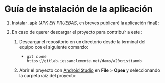 # Guía de instalación de la aplicación
1. Instalar [.apk](./devspace.apk) (*APK EN PRUEBAS*, en breves publicaré la aplicación final):
2. En caso de querer descargar el proyecto para contribuír a este :

   1. Descargar el repositorio en un directorio desde la terminal del equipo con el siguiente comando:
      
      * `git clone https://gitlab.iessanclemente.net/damo/a20cristianmb`

   2. Abrir el proyecto con [Android Studio](https://developer.android.com/studio) en **File** > **Open** y seleccionando la carpeta raíz del proyecto:

      [](/img/android_studio_1.svg)[](/img/android_studio_2.svg)

